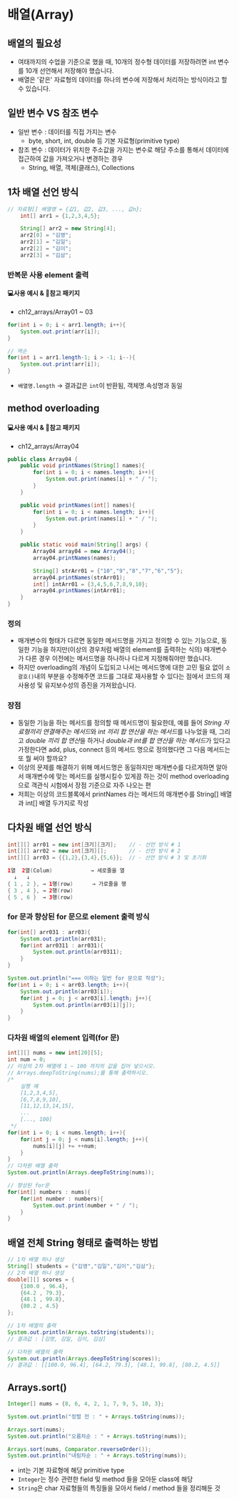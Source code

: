 # 배열(Array)
## 배열의 필요성
- 여태까지의 수업을 기준으로 했을 때, 10개의 정수형 데이터를 저장하려면 int 변수를 10개 선언해서 저장해야 했습니다.
- 배열은 '같은' 자료형의 데이터를 하나의 변수에 저장해서 처리하는 방식이라고 할 수 있습니다.
## 일반 변수 VS 참조 변수
- 일반 변수 : 데이터를 직접 가지는 변수
    - byte, short, int, double 등 기본 자료형(primitive type)
- 참조 변수 : 데이터가 위치한 주소값을 가지는 변수로 해당 주소를 통해서 데이터에 접근하여 값을 가져오거나 변경하는 경우
    - String, 배열, 객체(클래스), Collections

## 1차 배열 선언 방식
```java
// 자료형[] 배열명 = {값1, 값2, 값3, ..., 값n};
    int[] arr1 = {1,2,3,4,5};

    String[] arr2 = new String[4];
    arr2[0] = "김영";
    arr2[1] = "김일";
    arr2[2] = "김이";
    arr2[3] = "김삼";
```

### 반복문 사용 element 출력
#### 💻사용 예시 & 📃참고 패키지
- ch12_arrays/Array01 ~ 03
```java
for(int i = 0; i < arr1.length; i++){
    System.out.print(arr[i]);    
}

// 역순
for(int i = arr1.length-1; i > -1; i--){
    System.out.print(arr[i]);    
}
```
- `배열명.length` -> 결과값은 `int`이 반환됨, 객체명.속성명과 동일

## method overloading
#### 💻사용 예시 & 📃참고 패키지
- ch12_arrays/Array04
```java
public class Array04 {
    public void printNames(String[] names){
        for(int i = 0; i < names.length; i++){ 
            System.out.print(names[i] + " / "); 
        }
    }

    public void printNames(int[] names){
        for(int i = 0; i < names.length; i++){
            System.out.print(names[i] + " / "); 
        }
    }

    public static void main(String[] args) {
        Array04 array04 = new Array04();
        array04.printNames(names);

        String[] strArr01 = {"10","9","8","7","6","5"};
        array04.printNames(strArr01);
        int[] intArr01 = {3,4,5,6,7,8,9,10};
        array04.printNames(intArr01);
    }
}
```
### 정의
- 매개변수의 형태가 다르면 동일한 메서드명을 가지고 정의할 수 있는 기능으로, 동일한 기능을 하지만(이상의 경우처럼 배열의 element를 출력하는 식의) 매개변수가 다른 경우 이전에는 메서드명을 하나하나 다르게 지정해줘야만 했습니다.
- 하지만 overloading의 개념이 도입되고 나서는 메서드명에 대한 고민 필요 없이 `소괄호()`내의 부분을 수정해주면 코드를 그대로 재사용할 수 있다는 점에서 코드의 재사용성 및 유지보수성의 증진을 가져왔습니다.
### 장점
- 동일한 기능을 하는 메서드를 정의할 때 메서드명이 필요한데, 예를 들어 *String 자료형끼리 연결해주는 메서드*와 *int 끼리 합 연산을 하는 메서드*를 나누었을 때, 그리고 *double 끼리 합 연산*을 하거나 *double과 int를 합 연산을 하는 메서드*가 있다고 가정한다면 add, plus, connect 등의 메서드 명으로 정의했다면 그 다음 메서드는 또 뭘 써야 할까요?
- 이상의 문제를 해결하기 위해 메서드명은 동일하지만 매개변수를 다르게하면 알아서 매개변수에 맞는 메서드를 실행시킬수 있게끔 하는 것이 method overloading 으로 객관식 시험에서 장점 기준으로 자주 나오는 편
- 저희는 이상의 코드블록에서 printNames 라는 메서드의 매개변수를 String[] 배열과 int[] 배열 두가지로 작성

## 다차원 배열 선언 방식
```java
int[][] arr01 = new int[크기][크기];    // - 선언 방식 # 1
int[][] arr02 = new int[크기][];       // - 선언 방식 # 2
int[][] arr03 = {{1,2},{3,4},{5,6}};  // - 선언 방식 # 3 및 초기화

1열  2열(Colum)            → 세로줄을 열
  ↓   ↓
{ 1 , 2 }, → 1행(row)      → 가로줄을 행
{ 3 , 4 }, → 2행(row)
{ 5 , 6 }  → 3행(row)
```

### for 문과 향상된 for 문으로 element 출력 방식
```java
for(int[] arr031 : arr03){
    System.out.println(arr031);
    for(int arr0311 : arr031){
        System.out.println(arr0311);
    }
}

System.out.println("=== 이하는 일반 for 문으로 작성");
for(int i = 0; i < arr03.length; i++){
    System.out.println(arr03[i]);
    for(int j = 0; j < arr03[i].length; j++){
        System.out.println(arr03[i][j]);
    }
}
```

### 다차원 배열의 element 입력(for 문)
```java
int[][] nums = new int[20][5];
int num = 0;
// 이상의 2차 배열에 1 ~ 100 까지의 값을 집어 넣으시오.
// Arrays.deepToString(nums);를 통해 출력하시오.
/*
    실행 예
    [1,2,3,4,5],
    [6,7,8,9,10],
    [11,12,13,14,15],
    ...
    [..., 100]
 */
for(int i = 0; i < nums.length; i++){
    for(int j = 0; j < nums[i].length; j++){
        nums[i][j] += ++num;
    }
}
// 다차원 배열 출력
System.out.println(Arrays.deepToString(nums));

// 향상된 for문
for(int[] numbers : nums){
    for(int number : numbers){
        System.out.print(number + " / ");
    }
}
```

## 배열 전체 String 형태로 출력하는 방법
```java
// 1차 배열 하나 생성
String[] students = {"김영","김일","김이","김삼"};
// 2차 배열 하나 생성
double[][] scores = {
    {100.0 , 96.4},
    {64.2 , 79.3},
    {48.1 , 99.8},
    {80.2 , 4.5}
};

// 1차 배열의 출력
System.out.println(Arrays.toString(students));      
// 결과값 : [김영, 김일, 김이, 김삼]

// 다차원 배열의 출력
System.out.println(Arrays.deepToString(scores));    
// 결과값 : [[100.0, 96.4], [64.2, 79.3], [48.1, 99.8], [80.2, 4.5]]
```

## Arrays.sort()
```java
Integer[] nums = {8, 6, 4, 2, 1, 7, 9, 5, 10, 3};

System.out.println("정렬 전 : " + Arrays.toString(nums));

Arrays.sort(nums);
System.out.println("오름차순 : " + Arrays.toString(nums));

Arrays.sort(nums, Comparator.reverseOrder());
System.out.println("내림차순 : " + Arrays.toString(nums));
```
- int는 기본 자료형에 해당 primitive type
- `Integer`는 정수 관련한 field 및 method 들을 모아둔 class에 해당
- `String`은 char 자료형들의 특징들을 모아서 field / method 들을 정리해둔 것